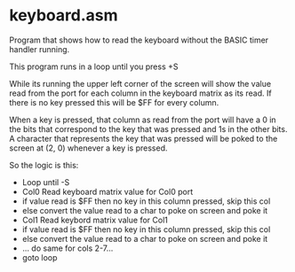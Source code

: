 # keyboard.asm
Program that shows how to read the keyboard without the BASIC timer handler running.

This program runs in a loop until you press <Left Shift>+S

While its running the upper left corner of the screen will show the value read
from the port for each column in the keyboard matrix as its read.  If there
is no key pressed this will be $FF for every column. 

When a key is pressed, that column as read from the port will have a 
0 in the bits that correspond to the key that was pressed and 1s in the other
bits.  A character that represents the key that was pressed will be
poked to the screen at (2, 0) whenever a key is pressed.

So the logic is this:
- Loop until <left shift>-S
- Col0 Read keyboard matrix value for Col0 port
- if value read is $FF then no key in this column pressed, skip this col
-   else convert the value read to a char to poke on screen and poke it
- Col1 Read keybord matrix value for Col1
- if value read is $FF then no key in this column pressed, skip this col
-   else convert the value read to a char to poke on screen and poke it
- ... do same for cols 2-7...
- goto loop
